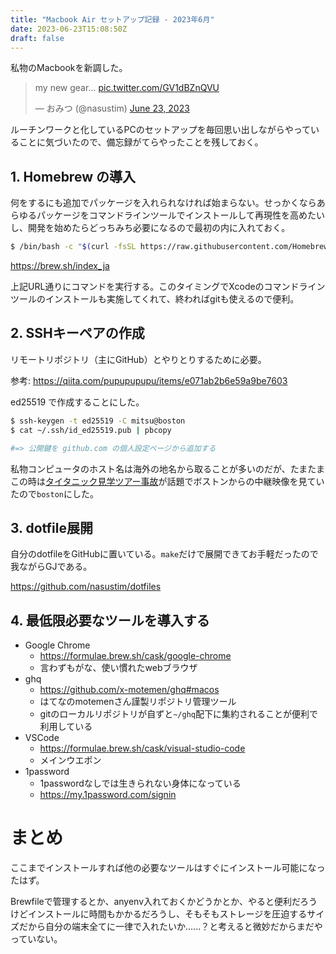 ```yaml
---
title: "Macbook Air セットアップ記録 - 2023年6月"
date: 2023-06-23T15:08:50Z
draft: false
---
```


私物のMacbookを新調した。

<blockquote class="twitter-tweet"><p lang="en" dir="ltr">my new gear... <a href="https://t.co/GV1dBZnQVU">pic.twitter.com/GV1dBZnQVU</a></p>&mdash; おみつ (@nasustim) <a href="https://twitter.com/nasustim/status/1672139641791852544?ref_src=twsrc%5Etfw">June 23, 2023</a></blockquote> <script async src="https://platform.twitter.com/widgets.js" charset="utf-8"></script>

ルーチンワークと化しているPCのセットアップを毎回思い出しながらやっていることに気づいたので、備忘録がてらやったことを残しておく。

## 1. Homebrew の導入

何をするにも追加でパッケージを入れられなければ始まらない。せっかくならあらゆるパッケージをコマンドラインツールでインストールして再現性を高めたいし、開発を始めたらどっちみち必要になるので最初の内に入れておく。

```zsh
$ /bin/bash -c "$(curl -fsSL https://raw.githubusercontent.com/Homebrew/install/HEAD/install.sh)"
```

https://brew.sh/index_ja

上記URL通りにコマンドを実行する。このタイミングでXcodeのコマンドラインツールのインストールも実施してくれて、終わればgitも使えるので便利。


## 2. SSHキーペアの作成

リモートリポジトリ（主にGitHub）とやりとりするために必要。

参考: https://qiita.com/pupupupupu/items/e071ab2b6e59a9be7603

ed25519 で作成することにした。

```zsh
$ ssh-keygen -t ed25519 -C mitsu@boston
$ cat ~/.ssh/id_ed25519.pub | pbcopy

#=> 公開鍵を github.com の個人設定ページから追加する
```

私物コンピュータのホスト名は海外の地名から取ることが多いのだが、たまたまこの時は[タイタニック見学ツアー事故](https://www.bbc.com/japanese/65958731)が話題でボストンからの中継映像を見ていたので`boston`にした。

## 3. dotfile展開

自分のdotfileをGitHubに置いている。`make`だけで展開できてお手軽だったので我ながらGJである。

https://github.com/nasustim/dotfiles

## 4. 最低限必要なツールを導入する

- Google Chrome
  - https://formulae.brew.sh/cask/google-chrome
  - 言わずもがな、使い慣れたwebブラウザ
- ghq
  - https://github.com/x-motemen/ghq#macos
  - はてなのmotemenさん謹製リポジトリ管理ツール
  - gitのローカルリポジトリが自ずと`~/ghq`配下に集約されることが便利で利用している
- VSCode
  - https://formulae.brew.sh/cask/visual-studio-code
  - メインウエポン
- 1password
  - 1passwordなしでは生きられない身体になっている
  - https://my.1password.com/signin

# まとめ

ここまでインストールすれば他の必要なツールはすぐにインストール可能になったはず。

Brewfileで管理するとか、anyenv入れておくかどうかとか、やると便利だろうけどインストールに時間もかかるだろうし、そもそもストレージを圧迫するサイズだから自分の端末全てに一律で入れたいか......？と考えると微妙だからまだやっていない。
